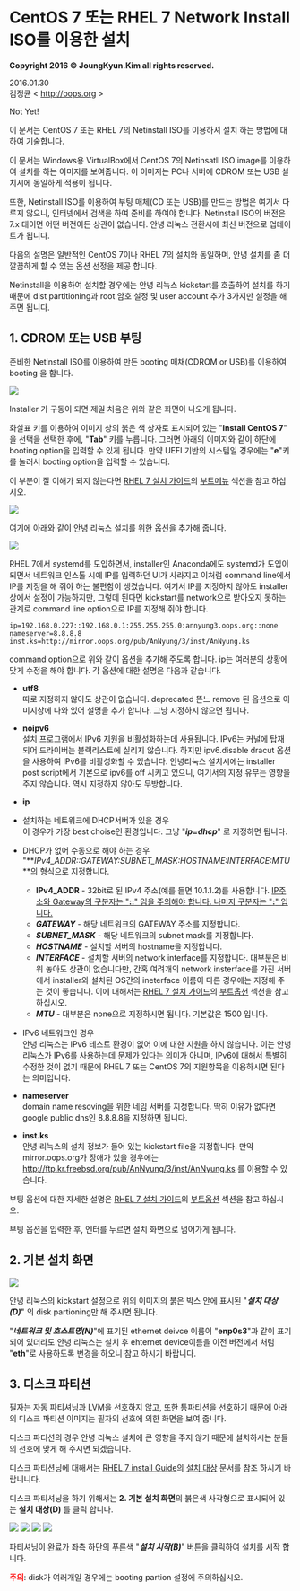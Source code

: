 # CentOS 7 또는 RHEL 7 Network Install ISO를 이용한 설치

**Copyright 2016 &copy; JoungKyun.Kim all rights reserved.**

2016.01.30<br>
김정균 &lt; http://oops.org &gt;

Not Yet!

이 문서는 CentOS 7 또는 RHEL 7의 Netinstall ISO를 이용하셔 설치 하는 방법에 대하여 기술합니다.

이 문서는 Windows용 VirtualBox에서 CentOS 7의 Netinsatll ISO image를 이용하여 설치를 하는 이미지를 보여줍니다. 이 이미지는 PC나 서버에 CDROM 또는 USB 설치시에 동일하게 적용이 됩니다.

또한, Netinstall ISO를 이용하여 부팅 매체(CD 또는 USB)를 만드는 방법은 여기서 다루지 않으니, 인터넷에서 검색을 하여 준비를 하여야 합니다. Netinstall ISO의 버전은 7.x 대이면 어떤 버전이든 상관이 없습니다. 안녕 리눅스 전환시에 최신 버전으로 업데이트가 됩니다.

다음의 설명은 일반적인 CentOS 7이나 RHEL 7의 설치와 동일하며, 안녕 설치를 좀 더 깔끔하게 할 수 있는 옵션 선정을 제공 합니다.

Netinstall을 이용하여 설치할 경우에는 안녕 리눅스 kickstart를 호출하여 설치를 하기 때문에 dist partitioning과 root 암호 설정 및 user account 추가 3가지만 설정을 해 주면 됩니다.


## 1. CDROM 또는 USB 부팅

준비한 Netinstall ISO를 이용하여 만든 booting 매채(CDROM or USB)를 이용하여 booting 을 합니다.

![](VirtualBox_AnNyung3_22_01_2016_19_02_05.png)

Installer 가 구동이 되면 제일 처음은 위와 같은 화면이 나오게 됩니다.

화살표 키를 이용하여 이미지 상의 붉은 색 상자로 표시되어 있는 "**Install CentOS 7**" 을 선택을 선택한 후에, "**Tab**" 키를 누릅니다. 그러면 아래의 이미지와 같이 하단에 booting option을 입력할 수 있게 됩니다. 만약 UEFI 기반의 시스템일 경우에는 "**e**"키를 눌러서 booting option을 입력할 수 있습니다.

이 부분이 잘 이해가 되지 않는다면 [RHEL 7 설치 가이드](https://access.redhat.com/documentation/ko-KR/Red_Hat_Enterprise_Linux/7/html/Installation_Guide/)의 [부트메뉴](https://access.redhat.com/documentation/ko-KR/Red_Hat_Enterprise_Linux/7/html/Installation_Guide/sect-boot-menu-x86.html) 섹션을 참고 하십시오.

![](VirtualBox_AnNyung3_30_01_2016_17_23_08.png)

여기에 아래와 같이 안녕 리눅스 설치를 위한 옵션을 추가해 줍니다.

![](VirtualBox_AnNyung3_22_01_2016_19_03_12.png)

RHEL 7에서 systemd를 도입하면서, installer인 Anaconda에도 systemd가 도입이 되면서 네트워크 인스톨 시에 IP를 입력하던 UI가 사라지고 이처럼 command line에서 IP를 지정을 해 줘야 하는 불편함이 생겼습니다. 여기서 IP를 지정하지 않아도 installer상에서 설정이 가능하지만, 그렇데 된다면 kickstart를 network으로 받아오지 못하는 관계로 command line option으로 IP를 지정해 줘야 합니다.

    ip=192.168.0.227::192.168.0.1:255.255.255.0:annyung3.oops.org::none nameserver=8.8.8.8 inst.ks=http://mirror.oops.org/pub/AnNyung/3/inst/AnNyung.ks

command option으로 위와 같이 옵션을 추가해 주도록 합니다. ip는 여러분의 상황에 맞게 수정을 해야 합니다. 각 옵션에 대한 설명은 다음과 같습니다.

* **utf8**<br>
  따로 지정하지 않아도 상관이 없습니다. deprecated 똔느 remove 된 옵션으로 이미지상에 나와 있어 설명을 추가 합니다. 그냥 지정하지 않으면 됩니다.

* **noipv6**<br>
  설치 프로그램에서 IPv6 지원을 비활성화하는데 사용됩니다. IPv6는 커널에 탑재되어 드라이버는 블랙리스트에 실리지 않습니다. 하지만 ipv6.disable dracut 옵션을 사용하여 IPv6를 비활성화할 수 있습니다.
  안녕리눅스 설치시에는 installer post script에서 기본으로 ipv6를 off 시키고 있으니, 여기서의 지정 유무는 영향을 주지 않습니다. 역시 지정하지 않아도 무방합니다.

* **ip**
 * 설치하는 네트워크에 DHCP서버가 있을 경우<br>
   이 경우가 가장 best choise인 환경입니다. 그냥 "**_ip=dhcp_**" 로 지정하면 됩니다.
 * DHCP가 없어 수동으로 해야 하는 경우<br>
   "**_IPv4_ADDR::GATEWAY:SUBNET_MASK:HOSTNAME:INTERFACE:MTU_**의 형식으로 지정합니다.
   * **IPv4_ADDR** - 32bit로 된 IPv4 주소(예를 들면 10.1.1.2)를 사용합니다. <u>IP주소와 Gateway의 구분자는 "**::**" 임을 주의해야 합니다. 나머지 구분자는 "**:**" 입니다.</u>
   * **_GATEWAY_** - 해당 네트워크의 GATEWAY 주소를 지정합니다.
   * **_SUBNET_MASK_** - 해당 네트워크의 subnet mask를 지정합니다.
   * **_HOSTNAME_** - 설치할 서버의 hostname을 지정합니다.
   * **_INTERFACE_** - 설치할 서버의 network interface를 지정합니다. 대부분은 비워 놓아도 상관이 없습니다만, 간혹 여려개의 network insterface를 가진 서버에서 installer와 설치된 OS간의 ineterface 이름이 다른 경우에는 지정해 주는 것이 좋습니다. 이에 대해서는 [RHEL 7 설치 가이드](https://access.redhat.com/documentation/ko-KR/Red_Hat_Enterprise_Linux/7/html/Installation_Guide/)의 [부트옵션](https://access.redhat.com/documentation/ko-KR/Red_Hat_Enterprise_Linux/7/html/Installation_Guide/chap-anaconda-boot-options.html) 섹션을 참고 하십시오.
   * **_MTU_** - 대부분은 none으로 지정하시면 됩니다. 기본값은 1500 입니다.
 * IPv6 네트워크인 경우<br>
   안녕 리눅스는 IPv6 테스트 환경이 없어 이에 대한 지원을 하지 않습니다. 이는 안녕 리눅스가 IPv6를 사용하는데 문제가 있다는 의미가 아니며, IPv6에 대해서 특별히 수정한 것이 없기 때문에 RHEL 7 또는 CentOS 7의 지원항목을 이용하시면 된다는 의미입니다.

* **nameserver**<br>
  domain name resoving을 위한 네임 서버를 지정합니다. 딱히 이유가 없다면 google public dns인 8.8.8.8을 지정하면 됩니다.

* **inst.ks**<br>
  안녕 리눅스의 설치 정보가 들어 있는 kickstart file을 지정합니다. 만약 mirror.oops.org가 장애가 있을 경우에는 http://ftp.kr.freebsd.org/pub/AnNyung/3/inst/AnNyung.ks 를 이용할 수 있습니다.

부팅 옵션에 대한 자세한 설명은 [RHEL 7 설치 가이드](https://access.redhat.com/documentation/ko-KR/Red_Hat_Enterprise_Linux/7/html/Installation_Guide/)의 [부트옵션](https://access.redhat.com/documentation/ko-KR/Red_Hat_Enterprise_Linux/7/html/Installation_Guide/chap-anaconda-boot-options.html) 섹션을 참고 하십시오.
 
부팅 옵션을 입력한 후, 엔터를 누르면 설치 화면으로 넘어가게 됩니다.
 
 
 ## 2. 기본 설치 화면
 
 ![](VirtualBox_AnNyung3_22_01_2016_19_04_29.png)
 
 안녕 리눅스의 kickstart 설정으로 위의 이미지의 붉은 박스 안에 표시된 "**_설치 대상(D)_**" 의 disk partioning만 해 주시면 됩니다.
 
 "**_네트워크 및 호스트명(N)_**"에 표기된 ethernet deivce 이름이 "**enp0s3**"과 같이 표기 되어 있더라도 안녕 리눅스는 설치 후 ehternet device이름을 이전 버전에서 처럼 "**eth**"로 사용하도록 변경을 하오니 참고 하시기 바랍니다.
 
 
## 3. 디스크 파티션

필자는 자동 파티셔닝과 LVM을 선호하지 않고, 또한 통파티션을 선호하기 때문에 아래의 디스크 파티션 이미지는 필자의 선호에 의한 화면을 보여 줍니다.

디스크 파티션의 경우 안녕 리눅스 설치에 큰 영향을 주지 않기 때문에 설치하시는 분들의 선호에 맞게 해 주시면 되겠습니다.

디스크 파티션닝에 대해서는 [RHEL 7 install Guide](https://access.redhat.com/documentation/ko-KR/Red_Hat_Enterprise_Linux/7/html/Installation_Guide/)의 [설치 대상](https://access.redhat.com/documentation/ko-KR/Red_Hat_Enterprise_Linux/7/html/Installation_Guide/chap-anaconda-boot-options.html) 문서를 참조 하시기 바랍니니다.

디스크 파티셔닝을 하기 위해서는 **2. 기본 설치 화면**의 붉은색 사각형으로 표시되어 있는 **설치 대상(D)** 를 클릭 합니다.

![](VirtualBox_AnNyung3_22_01_2016_16_15_22.png)
![](VirtualBox_AnNyung3_22_01_2016_16_16_51.png)
![](VirtualBox_AnNyung3_22_01_2016_16_17_07.png)
![](VirtualBox_AnNyung3_22_01_2016_19_06_21.png)

파티셔닝이 완료가 좌측 하단의 푸른색 "**_설치 시작(B)_**" 버튼을 클릭하여 설치를 시작 합니다.

<strong style="color: red;">주의</strong>: disk가 여러개일 경우에는 booting partion 설정에 주의하십시오.